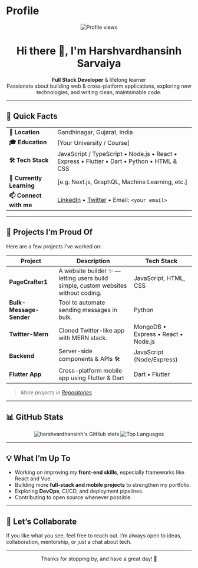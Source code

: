 # Profile

<p align="center">
  <img src="https://komarev.com/ghpvc/?username=hdsarvaiya&color=brightgreen" alt="Profile views" />
</p>

<h1 align="center">Hi there 👋, I'm Harshvardhansinh Sarvaiya</h1>

<p align="center">
  <strong>Full Stack Developer</strong> &amp; lifelong learner  
  <br />
  Passionate about building web & cross-platform applications, exploring new technologies, and writing clean, maintainable code.
</p>

---

## 🔑 Quick Facts

| | |
|---|---|
| **📍 Location** | Gandhinagar, Gujarat, India |
| **🎓 Education** | [Your University / Course] |
| **🛠️ Tech Stack** | JavaScript / TypeScript • Node.js • React • Express • Flutter • Dart • Python • HTML & CSS |
| **🌱 Currently Learning** | [e.g. Next.js, GraphQL, Machine Learning, etc.] |
| **📫 Connect with me** | [LinkedIn](<your-linkedin-url>) • [Twitter](<your-twitter-if-any>) • Email: `<your email>` |

---

## 🚀 Projects I’m Proud Of

Here are a few projects I’ve worked on:

| Project | Description | Tech Stack |
|---|---|---|
| **PageCrafter1** | A website builder ✨ — letting users build simple, custom websites without coding. | JavaScript, HTML, CSS |
| **Bulk-Message-Sender** | Tool to automate sending messages in bulk. | Python |
| **Twitter-Mern** | Cloned Twitter-like app with MERN stack. | MongoDB • Express • React • Node.js |
| **Backend** | Server-side components & APIs 🛠 | JavaScript (Node/Express) |
| **Flutter App** | Cross-platform mobile app using Flutter & Dart | Dart • Flutter |

> *More projects in [Repositories](https://github.com/hdsarvaiya?tab=repositories)*

---

## 📊 GitHub Stats

<p align="center">
  <img src="https://github-readme-stats.vercel.app/api?username=hdsarvaiya&show_icons=true&theme=radical" alt="harshvardhansinh's GitHub stats" />
  <img src="https://github-readme-stats.vercel.app/api/top-langs/?username=hdsarvaiya&layout=compact&theme=radical" alt="Top Languages" />
</p>

---

## 💡 What I’m Up To

- Working on improving my **front-end skills**, especially frameworks like React and Vue.  
- Building more **full-stack and mobile projects** to strengthen my portfolio.  
- Exploring **DevOps**, CI/CD, and deployment pipelines.  
- Contributing to open source whenever possible.  

---

## 🤝 Let’s Collaborate

If you like what you see, feel free to reach out. I’m always open to ideas, collaboration, mentorship, or just a chat about tech.

---

<p align="center">  
  Thanks for stopping by, and have a great day! 🚀  
</p>

